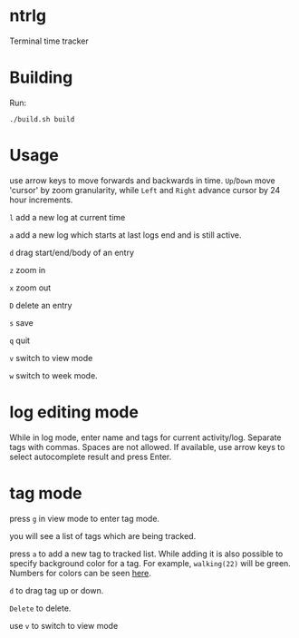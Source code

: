# ntrlg
Terminal time tracker

# Building
Run:
```console
./build.sh build
```

# Usage

use arrow keys to move forwards and backwards in time. `Up`/`Down` move 'cursor' by zoom granularity, while `Left` and `Right` advance cursor by 24 hour increments.

`l` add a new log at current time

`a` add a new log which starts at last logs end and is still active.

`d` drag start/end/body of an entry

`z` zoom in

`x` zoom out

`D` delete an entry

`s` save

`q` quit

`v` switch to view mode

`w` switch to week mode.

# log editing mode

While in log mode, enter name and tags for current activity/log. Separate tags with commas. Spaces are not allowed. If available, use arrow keys
to select autocomplete result and press Enter.

# tag mode

press `g` in view mode to enter tag mode.

you will see a list of tags which are being tracked.

press `a` to add a new tag to tracked list.
While adding it is also possible to specify background color for a tag. For example, `walking(22)` will be green. 
Numbers for colors can be seen [here](https://www.ditig.com/256-colors-cheat-sheet).

`d` to drag tag up or down.

`Delete` to delete.

use `v` to switch to view mode


